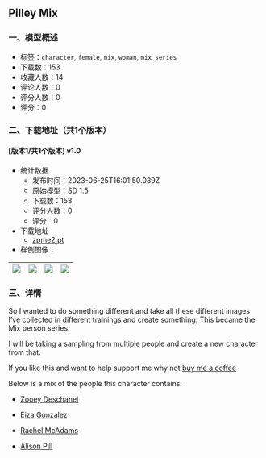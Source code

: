 ## Pilley Mix
### 一、模型概述

- 标签：`character`, `female`, `mix`, `woman`, `mix series`
- 下载数：153
- 收藏人数：14
- 评论人数：0
- 评分人数：0
- 评分：0

### 二、下载地址（共1个版本）

#### [版本1/共1个版本] v1.0

- 统计数据
  - 发布时间：2023-06-25T16:01:50.039Z
  - 原始模型：SD 1.5
  - 下载数：153
  - 评分人数：0
  - 评分：0
- 下载地址
  - [zpme2.pt](https://civitai.com/api/download/models/103885)
- 样例图像：

| <img src="https://image.civitai.com/xG1nkqKTMzGDvpLrqFT7WA/b34febcc-a498-4527-b791-ff9263bc5010/width=450/1285920.jpeg" /> | <img src="https://image.civitai.com/xG1nkqKTMzGDvpLrqFT7WA/f0828b50-dddb-4ed5-ab2c-f4b1232bcf83/width=450/1285919.jpeg" /> | <img src="https://image.civitai.com/xG1nkqKTMzGDvpLrqFT7WA/506738f6-0480-4314-80ad-b9fc37721a87/width=450/1285923.jpeg" /> | <img src="https://image.civitai.com/xG1nkqKTMzGDvpLrqFT7WA/39f5927e-d6f4-479e-8617-773955c3f3dc/width=450/1285924.jpeg" /> |
| ---- | ---- | ---- | ---- |


### 三、详情
<p>So I wanted to do something different and take all these different images I’ve collected in different trainings and create something. This became the Mix person series.</p><p>I will be taking a sampling from multiple people and create a new character from that.</p><p>If you like this and want to help support me why not <a target="_blank" rel="ugc" href="https://www.buymeacoffee.com/wtygfmfhfvb">buy me a coffee</a></p><p>Below is a mix of the people this character contains:</p><ul><li><p><a rel="ugc" href="https://civitai.com/models/93265/zooey-deschanel">Zooey Deschanel</a></p></li><li><p><a rel="ugc" href="https://civitai.com/models/88801/eiza-gonzalez">Eiza Gonzalez</a></p></li><li><p><a rel="ugc" href="https://civitai.com/models/74146/rachel-mcadams">Rachel McAdams</a></p></li><li><p><a rel="ugc" href="https://civitai.com/models/79717/alison-pill">Alison Pill</a></p></li></ul>